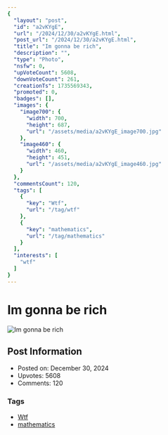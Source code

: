 ```yaml
---
{
  "layout": "post",
  "id": "a2vKYgE",
  "url": "/2024/12/30/a2vKYgE.html",
  "post_url": "/2024/12/30/a2vKYgE.html",
  "title": "Im gonna be rich",
  "description": "",
  "type": "Photo",
  "nsfw": 0,
  "upVoteCount": 5608,
  "downVoteCount": 261,
  "creationTs": 1735569343,
  "promoted": 0,
  "badges": [],
  "images": {
    "image700": {
      "width": 700,
      "height": 687,
      "url": "/assets/media/a2vKYgE_image700.jpg"
    },
    "image460": {
      "width": 460,
      "height": 451,
      "url": "/assets/media/a2vKYgE_image460.jpg"
    }
  },
  "commentsCount": 120,
  "tags": [
    {
      "key": "Wtf",
      "url": "/tag/wtf"
    },
    {
      "key": "mathematics",
      "url": "/tag/mathematics"
    }
  ],
  "interests": [
    "wtf"
  ]
}
---
```


# Im gonna be rich

![Im gonna be rich](/assets/media/a2vKYgE_image700.jpg)

## Post Information

- Posted on: December 30, 2024
- Upvotes: 5608
- Comments: 120

### Tags

- [Wtf](/tag/Wtf)
- [mathematics](/tag/mathematics)
